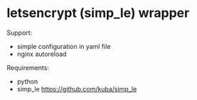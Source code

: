 # letsencrypt (simp_le) wrapper

Support:
- simple configuration in yaml file
- nginx autoreload

Requirements:
- python
- simp_le https://github.com/kuba/simp_le